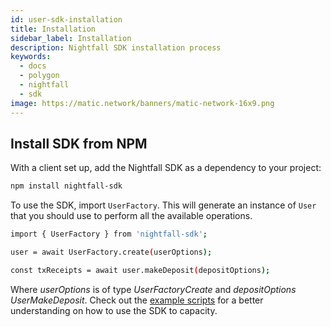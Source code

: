 ```yaml
---
id: user-sdk-installation
title: Installation
sidebar_label: Installation
description: Nightfall SDK installation process
keywords:
  - docs
  - polygon
  - nightfall
  - sdk
image: https://matic.network/banners/matic-network-16x9.png
---
```


## Install SDK from NPM

With a client set up, add the Nightfall SDK as a dependency to your project:

```bash
npm install nightfall-sdk
```

To use the SDK, import `UserFactory`.
This will generate an instance of `User` that you should use to perform all the available operations.

```bash
import { UserFactory } from 'nightfall-sdk';

user = await UserFactory.create(userOptions);

const txReceipts = await user.makeDeposit(depositOptions);
```

Where _userOptions_ is of type _UserFactoryCreate_ and _depositOptions_ _UserMakeDeposit_.
Check out the [example scripts](https://github.com/maticnetwork/nightfall-sdk#example-scripts) for a better understanding on how to use the SDK to capacity.
